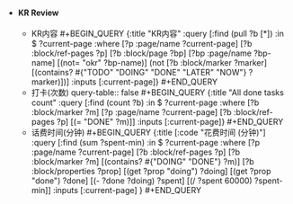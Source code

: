 - #### KR Review
	- KR内容
	  #+BEGIN_QUERY
	  {:title "KR内容"
	   :query [:find (pull ?b [*])
	           :in $ ?current-page
	           :where
	           [?p :page/name ?current-page]
	           [?b :block/ref-pages ?p]
	           [?b :block/page ?bp]
	           [?bp :page/name ?bp-name]
	           [(not= "okr" ?bp-name)]
	           (not [?b :block/marker ?marker]
	           [(contains? #{"TODO" "DOING" "DONE" "LATER" "NOW"} ?marker)])]
	   :inputs [:current-page]}
	  #+END_QUERY
	- 打卡(次数)
	  query-table:: false
	  #+BEGIN_QUERY
	  {:title "All done tasks count"
	   :query [:find (count ?b)
	         :in $ ?current-page
	         :where
	         [?b :block/marker ?m]
	         [?p :page/name ?current-page]
	         [?b :block/ref-pages ?p]
	         [(= "DONE" ?m)]]
	   :inputs [:current-page]}
	  #+END_QUERY
	- 话费时间(分钟) 
	  #+BEGIN_QUERY
	  {:title [:code "花费时间 (分钟)"]
	  :query [:find (sum ?spent-min)
	               :in $ ?current-page
	                            :where
	                            [?p :page/name ?current-page]
	                            [?b :block/ref-pages ?p]
	                            [?b :block/marker ?m]
	                            [(contains? #{"DOING" "DONE"} ?m)]
	                            [?b :block/properties ?prop]
	                            [(get ?prop "doing") ?doing]
	                            [(get ?prop "done") ?done]
	                            [(- ?done ?doing) ?spent]
	                            [(/ ?spent 60000) ?spent-min]]
	                :inputs [:current-page]
	  }
	  #+END_QUERY